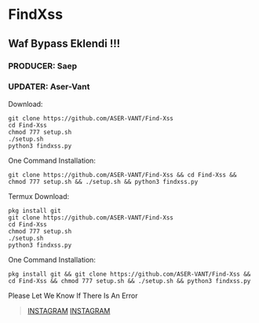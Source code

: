 # FindXss 

## Waf Bypass Eklendi !!!

### PRODUCER: Saep

### UPDATER: Aser-Vant




Download:

	git clone https://github.com/ASER-VANT/Find-Xss
	cd Find-Xss
	chmod 777 setup.sh
	./setup.sh
	python3 findxss.py






One Command Installation:

	git clone https://github.com/ASER-VANT/Find-Xss && cd Find-Xss && chmod 777 setup.sh && ./setup.sh && python3 findxss.py






Termux Download:
	
	pkg install git
	git clone https://github.com/ASER-VANT/Find-Xss
	cd Find-Xss
	chmod 777 setup.sh
	./setup.sh
	python3 findxss.py

One Command Installation:

	pkg install git && git clone https://github.com/ASER-VANT/Find-Xss && cd Find-Xss && chmod 777 setup.sh && ./setup.sh && python3 findxss.py
	
	
Please Let We Know If There Is An Error

> [INSTAGRAM](https://instagram.com/aser_vant/)
> [INSTAGRAM](https://instagram.com/saep_officiall_/)
